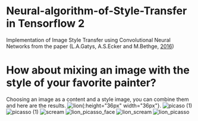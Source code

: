 # Neural-algorithm-of-Style-Transfer in Tensorflow 2

Implementation of Image Style Transfer using Convolutional Neural Networks from the paper (L.A.Gatys, A.S.Ecker and M.Bethge, [2016](https://openaccess.thecvf.com/content_cvpr_2016/html/Gatys_Image_Style_Transfer_CVPR_2016_paper.html))

# How about mixing an image with the style of your favorite painter?

Choosing an image as a content and a style image, you can combine them and here are the results.
![lion](https://user-images.githubusercontent.com/118340733/203806431-f3bb8c81-3919-4cc3-878a-9ed93023b076.jpg){:height="36px" width="36px"}.
![picaso (1)](https://user-images.githubusercontent.com/118340733/203806448-cab4faee-3aa7-4ab4-b3e5-aaed88ce0d8b.jpg)
![picasso (1)](https://user-images.githubusercontent.com/118340733/203806462-e6266319-66a7-4b4b-8c4a-7c1b10836272.jpg)
![scream](https://user-images.githubusercontent.com/118340733/203806473-5b8ec61a-4cfd-46c7-8244-c1a84b54d5cb.jpg)
![lion_picasso_face](https://user-images.githubusercontent.com/118340733/203806509-fa920f5a-586f-49c3-b4ee-47d9fb24952f.jpg)
![lion_scream](https://user-images.githubusercontent.com/118340733/203806544-753fb025-2de4-47e4-a404-f2ccf7f37ced.jpg)
![lion_picasso](https://user-images.githubusercontent.com/118340733/203806667-e82f48f8-c62c-435d-8b80-70b499398783.jpg)
